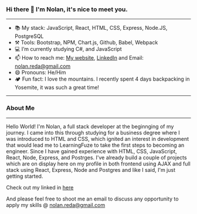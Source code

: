 

### Hi there 👋 I'm Nolan, it's nice to meet you.
___

- 📚 My stack: JavaScript, React, HTML, CSS, Express, Node.JS, PostgreSQL
- ⚒️ Tools: Bootstrap, NPM, Chart.js, Github, Babel, Webpack
- 💻 I’m currently studying C#, and JavaScript
- 📫 How to reach me: [My website](https://nolan-reda-portfolio.nolanreda.dev/), [LinkedIn](https://www.linkedin.com/in/nolanreda/) and Email: nolan.reda@gmail.com
- 😄 Pronouns: He/Him
- 🏕️ Fun fact: I love the mountains. I recently spent 4 days backpacking in Yosemite, it was such a great time!
___

### About Me
___ 
Hello World! I'm Nolan, a full stack developer at the beginnging of my journey. I came into this through studying for a business degree where I was introduced to HTML and CSS, which ignited an interest in development that would lead me to LearningFuze to take the first steps to becoming an engineer. Since I have gained experience with HTML, CSS, JavaScript, React, Node, Express, and Postrges. I've already build a couple of projects which are on display here on my profile in both frontend using AJAX and full stack using React, Express, Node and Postgres and like I said, I'm just getting started.

Check out my linked in [here](https://www.linkedin.com/in/nolanreda/)

And please feel free to shoot me an email to discuss any opportunity to apply my skills @ nolan.reda@gmail.com
